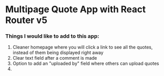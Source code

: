 # Multipage Quote App with React Router v5

### Things I would like to add to this app:
1. Cleaner homepage where you will click a link to see all the quotes, instead of them being displayed right away
2. Clear text field after a comment is made
3. Option to add an "uploaded by" field where others can upload quotes
4. 
